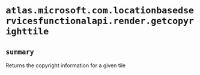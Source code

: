 # `atlas.microsoft.com.locationbasedservicesfunctionalapi.render.getcopyrighttile`

## `summary`
Returns the copyright information for a given tile


